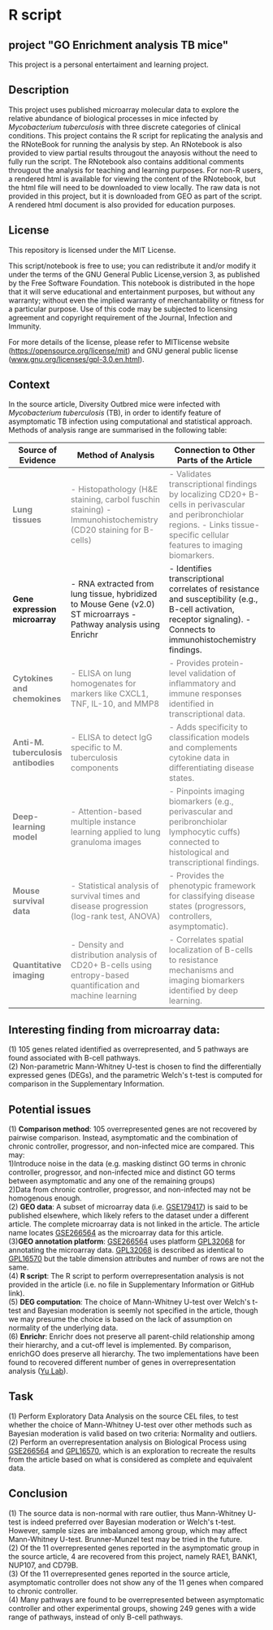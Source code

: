 # R script

## project "GO Enrichment analysis TB mice"
This project is a personal entertaiment and learning project.

## Description
This project uses published microarray molecular data to explore the relative abundance of biological processes in mice infected by *Mycobacterium tuberculosis* with three discrete categories of clinical conditions. 
This project contains the R script for replicating the analysis and the RNoteBook for running the analysis by step. 
An RNotebook is also provided to view partial results througout the anayosis without the need to fully run the script. The RNotebook also contains additional comments througout the analysis for teaching and learning purposes. 
For non-R users, a rendered html is available for viewing the content of the RNotebook, but the html file will need to be downloaded to view locally. 
The raw data is not provided in this project, but it is downloaded from GEO as part of the script. 
A rendered html document is also provided for education purposes.

## License
This repository is licensed under the MIT License.

This script/notebook is free to use; you can redistribute it and/or modify it under the terms of the GNU General Public License,version 3, as published by the Free Software Foundation.
This notebook is distributed in the hope that it will serve educational and entertainment purposes, but without any warranty; without even the implied warranty of merchantability or fitness for a particular purpose. 
Use of this code may be subjected to licensing agreement and copyright requirement of the Journal, Infection and Immunity.

For more details of the license, please refer to MITlicense website (https://opensource.org/license/mit) and GNU general public license (www.gnu.org/licenses/gpl-3.0.en.html).

## Context
In the source article, Diversity Outbred mice were infected with *Mycobacterium tuberculosis* (TB), in order to identify feature of asymptomatic TB infection using computational and statistical approach.
Methods of analysis range are summarised in the following table:

| **Source of Evidence**                                        | **Method of Analysis**                                                                                                                 | **Connection to Other Parts of the Article**                                                                                                                                                             |
| ------------------------------------------------------------- | -------------------------------------------------------------------------------------------------------------------------------------- | -------------------------------------------------------------------------------------------------------------------------------------------------------------------------------------------------------- |
| <span style="color:grey;">**Lung tissues**                    | <span style="color:grey;">- Histopathology (H&E staining, carbol fuschin staining) - Immunohistochemistry (CD20 staining for B-cells)  | <span style="color:grey;">- Validates transcriptional findings by localizing CD20+ B-cells in perivascular and peribronchiolar regions. - Links tissue-specific cellular features to imaging biomarkers. |
| **Gene expression microarray**                                | - RNA extracted from lung tissue, hybridized to Mouse Gene (v2.0) ST microarrays - Pathway analysis  using Enrichr                     | - Identifies transcriptional correlates of resistance and susceptibility (e.g., B-cell activation, receptor signaling). - Connects to immunohistochemistry findings.                                     |
| <span style="color:grey;">**Cytokines and chemokines**        | <span style="color:grey;">- ELISA on lung homogenates for markers like CXCL1, TNF, IL-10, and MMP8                                     | <span style="color:grey;">- Provides protein-level validation of inflammatory and immune responses identified in transcriptional data.                                                                   |
| <span style="color:grey;">**Anti-M. tuberculosis antibodies** | <span style="color:grey;">- ELISA to detect IgG specific to M. tuberculosis components                                                 | <span style="color:grey;">- Adds specificity to classification models and complements cytokine data in differentiating disease states.                                                                   |
| <span style="color:grey;">**Deep-learning model**             | <span style="color:grey;">- Attention-based multiple instance learning applied to lung granuloma images                                | <span style="color:grey;">- Pinpoints imaging biomarkers (e.g., perivascular and peribronchiolar lymphocytic cuffs) connected to histological and transcriptional findings.                              |
| <span style="color:grey;">**Mouse survival data**             | <span style="color:grey;">- Statistical analysis of survival times and disease progression (log-rank test, ANOVA)                      | <span style="color:grey;">- Provides the phenotypic framework for classifying disease states (progressors, controllers, asymptomatic).                                                                   |
| <span style="color:grey;">**Quantitative imaging**            | <span style="color:grey;">- Density and distribution analysis of CD20+ B-cells using entropy-based quantification and machine learning | <span style="color:grey;">- Correlates spatial localization of B-cells to resistance mechanisms and imaging biomarkers identified by deep learning.                                                      |

## Interesting finding from microarray data:
(1) 105 genes related identified as overrepresented, and 5 pathways are found associated with B-cell pathways.<br>
(2) Non-parametric Mann-Whitney U-test is chosen to find the differentially expressed genes (DEGs), and the parametric Welch's t-test is computed for comparison in the Supplementary Information.<br>

## Potential issues
 (1) **Comparison method**: 105 overrepresented genes are not recovered by pairwise comparison. Instead, asymptomatic and the combination of chronic controller, progressor, and non-infected mice are compared. This may:<br>
   1)Introduce noise in the data (e.g. masking distinct GO terms in chronic controller, progressor, and non-infected mice and distinct GO terms between asymptomatic and any one of the remaining groups)<br>
   2)Data from chronic controller, progressor, and non-infected may not be homogenous enough.<br>
 (2) **GEO data**: A subset of microarray data (i.e. [GSE179417]()) is said to be published elsewhere, which likely refers to the dataset under a different article. The complete microarray data is not linked in the article. The article name locates [GSE266564](https://www.ncbi.nlm.nih.gov/geo/query/acc.cgi?acc=GSE266564) as the microarray data for this article. <br>
 (3)**GEO annotation platform**:  [GSE266564](https://www.ncbi.nlm.nih.gov/geo/query/acc.cgi?acc=GSE266564) uses platform [GPL32068](https://www.ncbi.nlm.nih.gov/geo/query/acc.cgi?acc=GPL32068) for annotating the microarray data. [GPL32068](https://www.ncbi.nlm.nih.gov/geo/query/acc.cgi?acc=GPL32068) is described as identical to [GPL16570](https://www.ncbi.nlm.nih.gov/geo/query/acc.cgi?acc=GPL16570) but the table dimension attributes and number of rows are not the same. <br>
 (4) **R script**: The R script to perform overrepresentation analysis is not provided in the article (i.e. no file in Supplementary Information or GitHub link).<br>
 (5) **DEG computation**: The choice of Mann-Whitney U-test over Welch's t-test and Bayesian moderation is seemly not specified in the article, though we may presume the choice is based on the lack of assumption on normality of the underlying data.<br>
 (6) **Enrichr**: Enrichr does not preserve all parent-child relationship among their hierarchy, and a cut-off level is implemented. By comparison, enrichGO does preserve all hierarchy. The two implementations have been found to recovered different number of genes in overrepresentation analysis ([Yu Lab](https://mp.weixin.qq.com/s/6lSsg2WMEK2btwve-9C2rA)). <br>

## Task
 (1) Perform Exploratory Data Analysis on the source CEL files, to test whether the choice of Mann-Whitney U-test over other methods such as Bayesian moderation is valid based on two criteria: Normality and outliers. <br>
 (2) Perform an overrepresentation analysis on Biological Process using [GSE266564](https://www.ncbi.nlm.nih.gov/geo/query/acc.cgi?acc=GSE266564) and [GPL16570](https://www.ncbi.nlm.nih.gov/geo/query/acc.cgi?acc=GPL16570), which is an exploration to recreate the results from the article based on what is considered as complete and equivalent data.<br>

 ## Conclusion
 (1) The source data is non-normal with rare outlier, thus Mann-Whitney U-test is indeed preferred over Bayesian moderation or Welch's t-test. However, sample sizes are imbalanced among group, which may affect Mann-Whitney U-test. Brunner-Munzel test may be tried in the future.<br>
 (2) Of the 11 overrepresented genes reported in the asymptomatic group in the source article, 4 are recovered from this project, namely RAE1, BANK1, NUP107, and CD79B.<br>
 (3) Of the 11 overrepresented genes reported in the source article, asymptomatic controller does not show any of the 11 genes when compared to chronic controller.<br>
 (4) Many pathways are found to be overrepresented between asymptomatic controller and other experimental groups, showing 249 genes with a wide range of pathways, instead of only B-cell pathways.<br>
